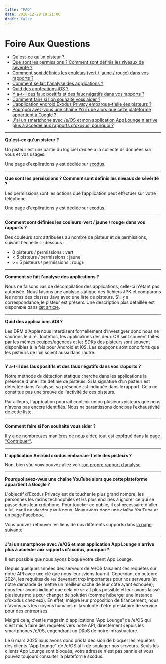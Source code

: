 ```yaml
---
title: "FAQ"
date: 2018-12-28 10:21:06
draft: false
---
```


# Foire Aux Questions

* [Qu'est-ce qu'un pisteur ?](#pisteurs)
* [Que sont les permissions ? Comment sont définis les niveaux de sévérité ?](#permissions)
* [Comment sont définies les couleurs (vert / jaune / rouge) dans vos rapports ?](#couleurs)
* [Comment se fait l'analyse des applications ?](#analyse)
* [Quid des applications iOS ?](#ios)
* [Y a-t-il des faux positifs et des faux négatifs dans vos rapports ?](#negatifs)
* [Comment faire si l'on souhaite vous aider ?](#aider)
* [L'application Android Exodus Privacy embarque-t'elle des pisteurs ?](#exodus)
* [Pourquoi avez-vous une chaîne YouTube alors que cette plateforme appartient à Google ?](#youtube)
* [J'ai un smartphone avec /e/OS et mon application App Lounge n'arrive plus à accéder aux rapports d'εxodus, pourquoi ?](#eos)

---

**Qu'est-ce qu'un pisteur ?  <a class="anchor" name="pisteurs"></a>**

Un pisteur est une partie du logiciel dédiée à la collecte de données sur vous et vos usages.

Une page d'explications y est dédiée sur [εxodus](https://reports.exodus-privacy.eu.org/fr/info/trackers/).

---

**Que sont les permissions ? Comment sont définis les niveaux de sévérité ?  <a class="anchor" name="permissions"></a>**

Les permissions sont les actions que l'application peut effectuer sur votre téléphone.

Une page d'explications y est dédiée sur [εxodus](https://reports.exodus-privacy.eu.org/fr/info/permissions/).

---

**Comment sont définies les couleurs (vert / jaune / rouge) dans vos rapports ? <a class="anchor" name="couleurs"></a>**

Des couleurs sont attribuées au nombre de pisteur et de permissions, suivant l'échelle ci-dessous :

* 0 pisteurs / permissions : vert
* < 5 pisteurs / permissions : jaune
* \>= 5 pisteurs / permissions : rouge

---

**Comment se fait l'analyse des applications ? <a class="anchor" name="analyse"></a>**

Nous ne faisons pas de décompilation des applications, celle-ci n'étant pas autorisée. Nous faisons une analyse statique des fichiers APK et comparons les noms des classes Java avec une liste de pisteurs. S'il y a correspondance, le pisteur est présent. Une description plus détaillée est disponible dans [cet article](/fr/post/exodus_static_analysis/).

---

**Quid des applications iOS ? <a class="anchor" name="ios"></a>**

Les DRM d'Apple nous interdisent formellement d’investiguer donc nous ne saurions le dire. Toutefois, les applications des deux OS sont souvent faites par les mêmes équipes/agences et les SDKs des pisteurs sont souvent disponibles à la fois pour Android et iOS. Les soupçons sont donc forts que les pisteurs de l'un soient aussi dans l'autre.

---

**Y a-t-il des faux positifs et des faux négatifs dans vos rapports ?  <a class="anchor" name="negatifs"></a>**

Notre méthode de détection statique cherche dans les applications la présence d'une liste définie de pisteurs. Si la signature d'un pisteur est détectée dans l'analyse, sa présence est indiquée dans le rapport. Cela ne constitue pas une preuve de l'activité de ces pisteurs.

Par ailleurs, l'application pourrait contenir un ou plusieurs pisteurs que nous n'avons pas encore identifiés. Nous ne garantissons donc pas l’exhaustivité de cette liste,

---

**Comment faire si l'on souhaite vous aider ?  <a class="anchor" name="aider"></a>**

Il y a de nombreuses manières de nous aider, tout est expliqué dans la page ["Contribuer"](/fr/page/contribute/).

---

**L'application Android εxodus embarque-t'elle des pisteurs ?  <a class="anchor" name="exodus"></a>**

Non, bien sûr, vous pouvez allez voir [son propre rapport d'analyse](https://reports.exodus-privacy.eu.org/fr/reports/search/org.eu.exodus_privacy.exodusprivacy/).

---

**Pourquoi avez-vous une chaîne YouTube alors que cette plateforme appartient à Google ?  <a class="anchor" name="youtube"></a>**

L'objectif d'Exodus Privacy est de toucher le plus grand nombre, les personnes les moins technophiles et les plus enclines à ignorer ce qui se passe dans leur ordiphone. Pour toucher ce public, il est nécessaire d'aller à lui, car il ne viendra pas à nous. Nous avons donc une chaîne YouTube et un page Facebook.

Vous pouvez retrouver les liens de nos différents supports dans [la page suivante](/fr/page/what/#videos).

---

**J'ai un smartphone avec /e/OS et mon application App Lounge n'arrive plus à accéder aux rapports d'εxodus, pourquoi ?  <a class="anchor" name="eos"></a>**

Il est possible que nous ayons bloqué votre client App Lounge.

Depuis quelques années des serveurs de /e/OS faisaient des requêtes sur notre API avec une clé que nous leur avions fournit. Cependant en octobre 2024, les requêtes de /e/ devenant trop importantes pour nos serveurs (et notre demande de mettre un meilleur cache de leur côté ayant échouée), nous leur avons indiqué que cela ne serait plus possible et leur avons laissé plusieurs mois pour changer de solution (comme héberger une instance d'εxodus chez eux). En effet, malgré leur proposition de financement, nous n'avons pas les moyens humains ni la volonté d'être prestataire de service pour des entreprises.

Malgré cela, c'est le magasin d'applications "App Lounge" de /e/OS qui s'est mis à faire des requêtes vers notre API, directement depuis les smartphones /e/OS, engendrant un DDoS de notre infrastructure.

Le 6 mars 2025 nous avons donc pris la décision de bloquer les requêtes des clients "App Lounge" de /e/OS afin de soulager nos serveurs. Seuls les clients App Lounge sont bloqués, votre adresse n'est pas bannie et vous pouvez toujours consulter la plateforme εxodus.

<style>
a.anchor {
  display: block;
  position: relative;
  top: -5.5rem;
  visibility: hidden;
}
</style>
